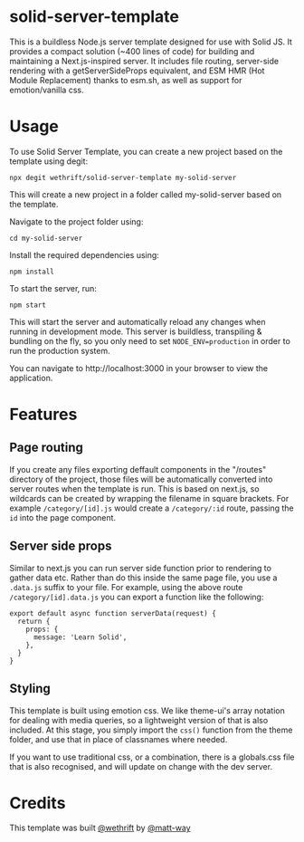 # solid-server-template

This is a buildless Node.js server template designed for use with Solid JS. It provides a compact solution (~400 lines of code) for building and maintaining a Next.js-inspired server. It includes file routing, server-side rendering with a getServerSideProps equivalent, and ESM HMR (Hot Module Replacement) thanks to esm.sh, as well as support for emotion/vanilla css.

# Usage

To use Solid Server Template, you can create a new project based on the template using degit:

    npx degit wethrift/solid-server-template my-solid-server

This will create a new project in a folder called my-solid-server based on the template.

Navigate to the project folder using:

    cd my-solid-server

Install the required dependencies using:

    npm install

To start the server, run:

    npm start

This will start the server and automatically reload any changes when running in development mode. This server is buildless, transpiling & bundling on the fly, so you only need to set `NODE_ENV=production` in order to run the production system.

You can navigate to http://localhost:3000 in your browser to view the application.

# Features

## Page routing

If you create any files exporting deffault components in the "/routes" directory of the project, those files will be automatically converted into server routes when the template is run. This is based on next.js, so wildcards can be created by wrapping the filename in square brackets. For example `/category/[id].js` would create a `/category/:id` route, passing the `id` into the page component.

## Server side props

Similar to next.js you can run server side function prior to rendering to gather data etc. Rather than do this inside the same page file, you use a `.data.js` suffix to your file. For example, using the above route `/category/[id].data.js` you can export a function like the following:

    export default async function serverData(request) {
      return {
        props: {
          message: 'Learn Solid',
        },
      }
    }

## Styling

This template is built using emotion css. We like theme-ui's array notation for dealing with media queries, so a lightweight version of that is also included. At this stage, you simply import the `css()` function from the theme folder, and use that in place of classnames where needed.

If you want to use traditional css, or a combination, there is a globals.css file that is also recognised, and will update on change with the dev server.

# Credits

This template was built [@wethrift](https://www.wethrift.com) by [@matt-way](https://github.com/matt-way)
